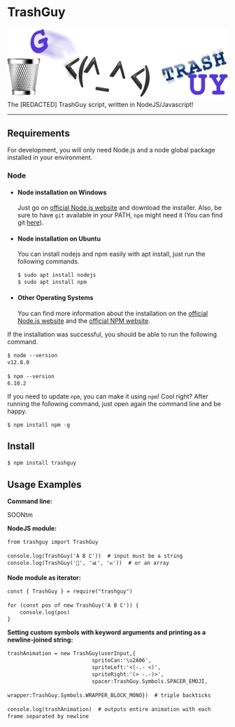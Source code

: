 # TrashGuy
![Banner](images/banner.png)
The [REDACTED] TrashGuy script, written in NodeJS/Javascript!


---
## Requirements

For development, you will only need Node.js and a node global package installed in your environment.

### Node
- #### Node installation on Windows

  Just go on [official Node.js website](https://nodejs.org/) and download the installer.
Also, be sure to have `git` available in your PATH, `npm` might need it (You can find git [here](https://git-scm.com/)).

- #### Node installation on Ubuntu

  You can install nodejs and npm easily with apt install, just run the following commands.

      $ sudo apt install nodejs
      $ sudo apt install npm

- #### Other Operating Systems
  You can find more information about the installation on the [official Node.js website](https://nodejs.org/) and the [official NPM website](https://npmjs.org/).

If the installation was successful, you should be able to run the following command.

    $ node --version
    v12.8.0

    $ npm --version
    6.10.2

If you need to update `npm`, you can make it using `npm`! Cool right? After running the following command, just open again the command line and be happy.

    $ npm install npm -g

###

## Install

    $ npm install trashguy

## Usage Examples

**Command line:**

SOONtm

**NodeJS module:**

    from trashguy import TrashGuy

    console.log(TrashGuy('A B C'))  # input must be a string
    console.log(TrashGuy('📂', '📊', '✉'))  # or an array

**Node module as iterator:**
    
    const { TrashGuy } = require("trashguy")
    
    for (const pos of new TrashGuy('A B C')) {
        console.log(pos)
    }

**Setting custom symbols with keyword arguments and printing as a newline-joined string:**

    trashAnimation = new TrashGuy(userInput,{
                               spriteCan:'\u2A06',
                               spriteLeft:'<(-.- <)',
                               spriteRight:'(> -.-)>',
                               spacer:TrashGuy.Symbols.SPACER_EMOJI,
                               wrapper:TrashGuy.Symbols.WRAPPER_BLOCK_MONO})  # triple backticks

    console.log(trashAnimation)  # outputs entire animation with each frame separated by newline
